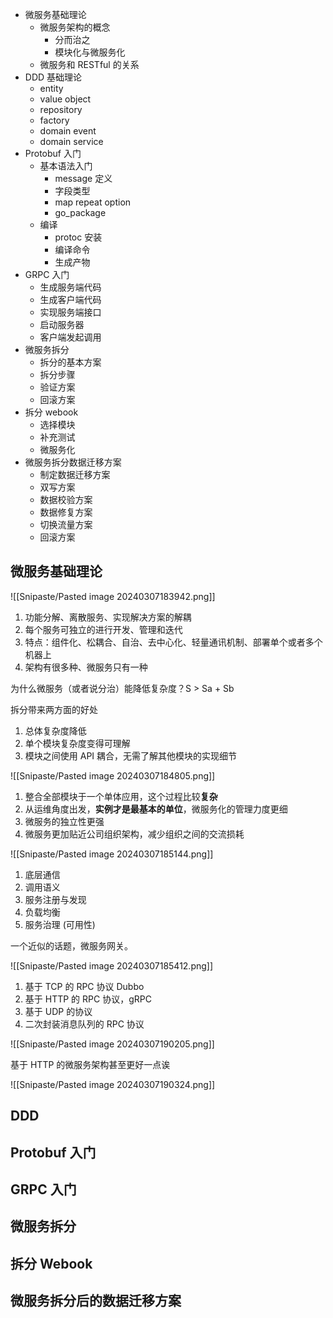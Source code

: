 - 微服务基础理论
	- 微服务架构的概念
		- 分而治之
		- 模块化与微服务化
	- 微服务和 RESTful 的关系
- DDD 基础理论
	- entity
	- value object
	- repository
	- factory
	- domain event
	- domain service
- Protobuf 入门
	- 基本语法入门
		- message 定义
		- 字段类型
		- map repeat option
		- go_package
	- 编译
		- protoc 安装
		- 编译命令
		- 生成产物
- GRPC 入门
	- 生成服务端代码
	- 生成客户端代码
	- 实现服务端接口
	- 启动服务器
	- 客户端发起调用
- 微服务拆分
	- 拆分的基本方案
	- 拆分步骤
	- 验证方案
	- 回滚方案
- 拆分 webook
	- 选择模块
	- 补充测试
	- 微服务化
- 微服务拆分数据迁移方案
	- 制定数据迁移方案
	- 双写方案
	- 数据校验方案
	- 数据修复方案
	- 切换流量方案
	- 回滚方案

## 微服务基础理论

![[Snipaste/Pasted image 20240307183942.png]]

1. 功能分解、离散服务、实现解决方案的解耦
2. 每个服务可独立的进行开发、管理和迭代
3. 特点：组件化、松耦合、自治、去中心化、轻量通讯机制、部署单个或者多个机器上
4. 架构有很多种、微服务只有一种

为什么微服务（或者说分治）能降低复杂度？S > Sa + Sb

拆分带来两方面的好处

1. 总体复杂度降低
2. 单个模块复杂度变得可理解
3. 模块之间使用 API 耦合，无需了解其他模块的实现细节

![[Snipaste/Pasted image 20240307184805.png]]

1. 整合全部模块于一个单体应用，这个过程比较**复杂**
2. 从运维角度出发，**实例才是最基本的单位**，微服务化的管理力度更细
3. 微服务的独立性更强
4. 微服务更加贴近公司组织架构，减少组织之间的交流损耗

![[Snipaste/Pasted image 20240307185144.png]]

1. 底层通信
2. 调用语义
3. 服务注册与发现
4. 负载均衡
5. 服务治理 (可用性)

一个近似的话题，微服务网关。

![[Snipaste/Pasted image 20240307185412.png]]

1. 基于 TCP 的 RPC 协议 Dubbo
2. 基于 HTTP 的 RPC 协议，gRPC
3. 基于 UDP 的协议
4. 二次封装消息队列的 RPC 协议

![[Snipaste/Pasted image 20240307190205.png]]

基于 HTTP 的微服务架构甚至更好一点诶

![[Snipaste/Pasted image 20240307190324.png]]

## DDD

## Protobuf 入门

## GRPC 入门

## 微服务拆分

## 拆分 Webook

## 微服务拆分后的数据迁移方案

